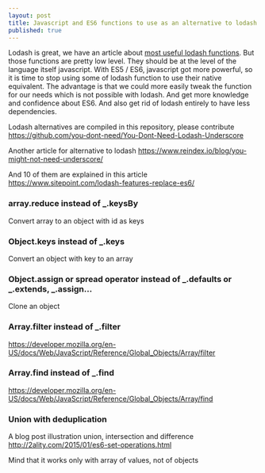 ```yaml
---
layout: post
title: Javascript and ES6 functions to use as an alternative to lodash
published: true
---
```


Lodash is great, we have an article about [most useful lodash functions](http://dev.sebastienlucas.com/lodash-best-of/). But those functions are pretty low level. They should be at the level of the language itself javascript. With ES5 / ES6, javascript got more powerful, so it is time to stop using some of lodash function to use their native equivalent. The advantage is that we could more easily tweak the function for our needs which is not possible with lodash. And get more knowledge and confidence about ES6. And also get rid of lodash entirely to have less dependencies.

Lodash alternatives are compiled in this repository, please contribute 
https://github.com/you-dont-need/You-Dont-Need-Lodash-Underscore

Another article for alternative to lodash 
https://www.reindex.io/blog/you-might-not-need-underscore/

And 10 of them are explained in this article 
https://www.sitepoint.com/lodash-features-replace-es6/

### array.reduce instead of _.keysBy

Convert array to an object with id as keys

<script src="https://gist.github.com/sinsunsan/4b733d2e03fb77c6bb8cea160fbb8ef7.js"></script>


### Object.keys instead of _.keys

Convert an object with key to an array

<script src="https://gist.github.com/sinsunsan/39c3573696e953fe075c317a77590c5a.js"></script>


### Object.assign or spread operator instead of _.defaults or _.extends, _.assign...

Clone an object 

<script src="https://gist.github.com/sinsunsan/4152a5c0fc6058fd876585792b611c3f.js"></script>

### Array.filter instead of _.filter

https://developer.mozilla.org/en-US/docs/Web/JavaScript/Reference/Global_Objects/Array/filter

### Array.find instead of _.find 

https://developer.mozilla.org/en-US/docs/Web/JavaScript/Reference/Global_Objects/Array/find


### Union with deduplication 

<script src="https://gist.github.com/sinsunsan/554024c0d09aafd2eb414ad409a2d184"></script>

A blog post illustration union, intersection and difference 
http://2ality.com/2015/01/es6-set-operations.html

Mind that it works only with array of values, not of objects